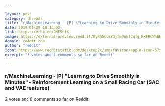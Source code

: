 ```yaml
---

layout: post
category: threads
title: "r/MachineLearning - [P] \"Learning to Drive Smoothly in Minutes\" - Reinforcement Learning on a Small Racing Car (SAC and VAE features)"
date: 2019-01-29 10:13:03
link: https://vrhk.co/2MFSnfX
image: https://external-preview.redd.it/GyBh5CQeYDjfm9nkfCqfq_EXFRCWh6RpUPy8gLCn5AE.jpg?auto=webp&s=780cebfd3c680ac75224a68ece9d6cf5083a4519
domain: reddit.com
author: "reddit"
icon: https://www.redditstatic.com/desktop2x/img/favicon/apple-icon-57x57.png
excerpt: "2 votes and 0 comments so far on Reddit"

---
```


### r/MachineLearning - [P] "Learning to Drive Smoothly in Minutes" - Reinforcement Learning on a Small Racing Car (SAC and VAE features)

2 votes and 0 comments so far on Reddit